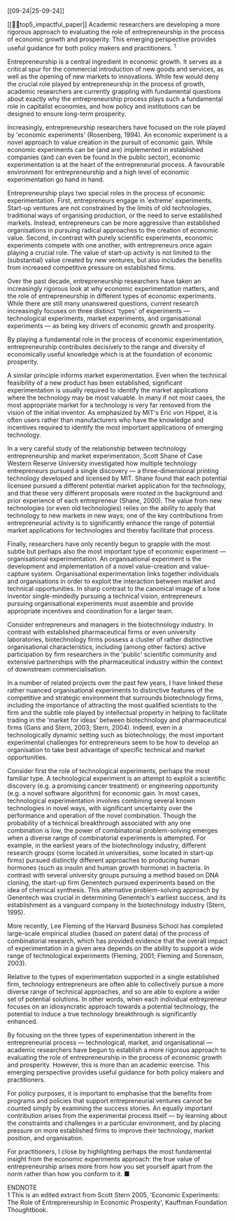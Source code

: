 [[09-24|25-09-24]]

[[🖐🏼top5_impactful_paper]]
Academic researchers are developing a more rigorous approach to evaluating the role of entrepreneurship in the process of economic growth and prosperity. This emerging perspective provides useful guidance for both policy makers and practitioners. ${ }^1$

Entrepreneurship is a central ingredient in economic growth. It serves as a critical spur for the commercial introduction of new goods and services, as well as the opening of new markets to innovations. While few would deny the crucial role played by entrepreneurship in the process of growth, academic researchers are currently grappling with fundamental questions about exactly why the entrepreneurship process plays such a fundamental role in capitalist economies, and how policy and institutions can be designed to ensure long-term prosperity.

Increasingly, entrepreneurship researchers have focused on the role played by 'economic experiments' (Rosenberg, 1994). An economic experiment is a novel approach to value creation in the pursuit of economic gain. While economic experiments can be (and are) implemented in established companies (and can even be found in the public sector), economic experimentation is at the heart of the entrepreneurial process. A favourable environment for entrepreneurship and a high level of economic experimentation go hand in hand.

Entrepreneurship plays two special roles in the process of economic experimentation. First, entrepreneurs engage in 'extreme' experiments. Start-up ventures are not constrained by the limits of old technologies, traditional ways of organising production, or the need to serve established markets. Instead, entrepreneurs can be more aggressive than established organisations in pursuing radical approaches to the creation of economic value. Second, in contrast with purely scientific experiments, economic experiments compete with one another, with entrepreneurs once again playing a crucial role. The value of start-up activity is not limited to the (substantial) value created by new ventures, but also includes the benefits from increased competitive pressure on established firms.

Over the past decade, entrepreneurship researchers have taken an increasingly rigorous look at why economic experimentation matters, and the role of entrepreneurship in different types of economic experiments. While there are still many unanswered questions, current research increasingly focuses on three distinct 'types' of experiments — technological experiments, market experiments, and organisational experiments — as being key drivers of economic growth and prosperity.

By playing a fundamental role in the process of economic experimentation, entrepreneurship contributes decisively to the range and diversity of economically useful knowledge which is at the foundation of economic prosperity.

A similar principle informs market experimentation. Even when the technical feasibility of a new product has been established, significant experimentation is usually required to identify the market applications where the technology may be most valuable. In many if not most cases, the most appropriate market for a technology is very far removed from the vision of the initial inventor. As emphasized by MIT's Eric von Hippel, it is often users rather than manufacturers who have the knowledge and incentives required to identify the most important applications of emerging technology.

In a very careful study of the relationship between technology entrepreneurship and market experimentation, Scott Shane of Case Western Reserve University investigated how multiple technology entrepreneurs pursued a single discovery — a three-dimensional printing technology developed and licensed by MIT. Shane found that each potential licensee pursued a different potential market application for the technology, and that these very different proposals were rooted in the background and prior experience of each entrepreneur (Shane, 2000). The value from new technologies (or even old technologies) relies on the ability to apply that technology to new markets in new ways; one of the key contributions from entrepreneurial activity is to significantly enhance the range of potential market applications for technologies and thereby facilitate that process.

Finally, researchers have only recently begun to grapple with the most subtle but perhaps also the most important type of economic experiment — organisational experimentation. An organisational experiment is the development and implementation of a novel value-creation and value-capture system. Organisational experimentation links together individuals and organisations in order to exploit the interaction between market and technical opportunities. In sharp contrast to the canonical image of a lone inventor single-mindedly pursuing a technical vision, entrepreneurs pursuing organisational experiments must assemble and provide appropriate incentives and coordination for a larger team.

Consider entrepreneurs and managers in the biotechnology industry. In contrast with established pharmaceutical firms or even university laboratories, biotechnology firms possess a cluster of rather distinctive organisational characteristics, including (among other factors) active participation by firm researchers in the 'public' scientific community and extensive partnerships with the pharmaceutical industry within the context of downstream commercialisation.

In a number of related projects over the past few years, I have linked these rather nuanced organisational experiments to distinctive features of the competitive and strategic environment that surrounds biotechnology firms, including the importance of attracting the most qualified scientists to the firm and the subtle role played by intellectual property in helping to facilitate trading in the 'market for ideas' between biotechnology and pharmaceutical firms (Gans and Stern, 2003; Stern, 2004). Indeed, even in a technologically dynamic setting such as biotechnology, the most important experimental challenges for entrepreneurs seem to be how to develop an organisation to take best advantage of specific technical and market opportunities.

Consider first the role of technological experiments, perhaps the most familiar type. A technological experiment is an attempt to exploit a scientific discovery (e.g. a promising cancer treatment) or engineering opportunity (e.g. a novel software algorithm) for economic gain. In most cases, technological experimentation involves combining several known technologies in novel ways, with significant uncertainty over the performance and operation of the novel combination. Though the probability of a technical breakthrough associated with any one combination is low, the power of combinatorial problem-solving emerges when a diverse range of combinatorial experiments is attempted. For example, in the earliest years of the biotechnology industry, different research groups (some located in universities, some located in start-up firms) pursued distinctly different approaches to producing human hormones (such as insulin and human growth hormone) in bacteria. In contrast with several university groups pursuing a method based on DNA cloning, the start-up firm Genentech pursued experiments based on the idea of chemical synthesis. This alternative problem-solving approach by Genentech was crucial in determining Genentech's earliest success, and its establishment as a vanguard company in the biotechnology industry (Stern, 1995).

More recently, Lee Fleming of the Harvard Business School has completed large-scale empirical studies (based on patent data) of the process of combinatorial research, which has provided evidence that the overall impact of experimentation in a given area depends on the ability to support a wide range of technological experiments (Fleming, 2001; Fleming and Sorenson, 2003).

Relative to the types of experimentation supported in a single established firm, technology entrepreneurs are often able to collectively pursue a more diverse range of technical approaches, and so are able to explore a wider set of potential solutions. In other words, when each individual entrepreneur focuses on an idiosyncratic approach towards a potential technology, the potential to induce a true technology breakthrough is significantly enhanced.

By focusing on the three types of experimentation inherent in the entrepreneurial process — technological, market, and organisational — academic researchers have begun to establish a more rigorous approach to evaluating the role of entrepreneurship in the process of economic growth and prosperity. However, this is more than an academic exercise. This emerging perspective provides useful guidance for both policy makers and practitioners.

For policy purposes, it is important to emphasise that the benefits from programs and policies that support entrepreneurial ventures cannot be counted simply by examining the success stories. An equally important contribution arises from the experimental process itself — by learning about the constraints and challenges in a particular environment, and by placing pressure on more established firms to improve their technology, market position, and organisation.

For practitioners, I close by highlighting perhaps the most fundamental insight from the economic experiments approach: the true value of entrepreneurship arises more from how you set yourself apart from the norm rather than how you conform to it. ■

ENDNOTE  
1 This is an edited extract from Scott Stern 2005, 'Economic Experiments: The Role of Entrepreneurship in Economic Prosperity', Kauffman Foundation Thoughtbook.
